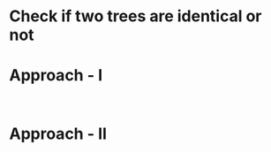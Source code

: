 # Check if two trees are identical or not


# Approach - I
```cpp



```

# Approach - II
```cpp



```